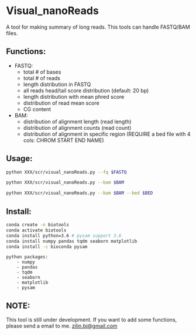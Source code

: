 # Visual_nanoReads
A tool for making summary of long reads. This tools can handle FASTQ/BAM files.

## Functions:
- FASTQ:
    - total # of bases
    - total # of reads
    - length distribution in FASTQ
    - all reads head/tail score distribution (default: 20 bp)
    - length distribution with mean phred score
    - distribution of read mean score
    - CG content
- BAM:
    - distribution of alignment length (read length)
    - distribution of alignment counts (read count)
    - distribution of alignment in specific region (REQUIRE a bed file with 4 cols: CHROM START END NAME)


## Usage:
```bash
python XXX/scr/visual_nanoReads.py --fq $FASTQ

python XXX/scr/visual_nanoReads.py --bam $BAM

python XXX/scr/visual_nanoReads.py --bam $BAM --bed $BED
```

## Install:
```bash
conda create -n biotools
conda activate biotools
conda install python=3.6 # pysam support 3.6
conda install numpy pandas tqdm seaborn matplotlib
conda install -c bioconda pysam
```

```
python packages:
    - numpy
    - pandas
    - tqdm
    - seaborn
    - matplotlib
    - pysam
```

## NOTE:
This tool is still under development.
If you want to add some functions, please send a email to me. zilin.bj@gmail.com
